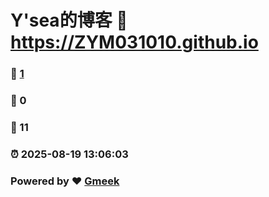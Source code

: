 # Y'sea的博客 :link: https://ZYM031010.github.io 
### :page_facing_up: [1](https://ZYM031010.github.io/tag.html) 
### :speech_balloon: 0 
### :hibiscus: 11 
### :alarm_clock: 2025-08-19 13:06:03 
### Powered by :heart: [Gmeek](https://github.com/Meekdai/Gmeek)
